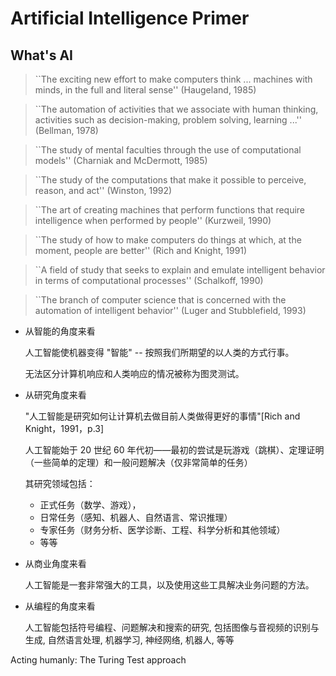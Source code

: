 # Artificial Intelligence Primer

## What's AI
> ``The exciting new effort to make computers think ... machines with minds, in the full and literal sense'' (Haugeland, 1985)

> ``The automation of activities that we associate with human thinking, activities such as decision-making, problem solving, learning ...'' (Bellman, 1978)

> ``The study of mental faculties through the use of computational models'' (Charniak and McDermott, 1985)

> ``The study of the computations that make it possible to perceive, reason, and act'' (Winston, 1992)

> ``The art of creating machines that perform functions that require intelligence when performed by people'' (Kurzweil, 1990)

> ``The study of how to make computers do things at which, at the moment, people are better'' (Rich and Knight, 1991)

> ``A field of study that seeks to explain and emulate intelligent behavior in terms of computational processes'' (Schalkoff, 1990)

> ``The branch of computer science that is concerned with the automation of intelligent behavior'' (Luger and Stubblefield, 1993)


- 从智能的角度来看

  人工智能使机器变得 "智能" -- 按照我们所期望的以人类的方式行事。

  无法区分计算机响应和人类响应的情况被称为图灵测试。

- 从研究角度来看

  "人工智能是研究如何让计算机去做目前人类做得更好的事情"[Rich and Knight，1991，p.3]

  人工智能始于 20 世纪 60 年代初——最初的尝试是玩游戏（跳棋）、定理证明（一些简单的定理）和一般问题解决（仅非常简单的任务）

  其研究领域包括：

    - 正式任务（数学、游戏），
    - 日常任务（感知、机器人、自然语言、常识推理）
    - 专家任务（财务分析、医学诊断、工程、科学分析和其他领域）
    - 等等

- 从商业角度来看

    人工智能是一套非常强大的工具，以及使用这些工具解决业务问题的方法。

- 从编程的角度来看

    人工智能包括符号编程、问题解决和搜索的研究, 包括图像与音视频的识别与生成, 自然语言处理, 机器学习, 神经网络, 机器人, 等等

Acting humanly: The Turing Test approach